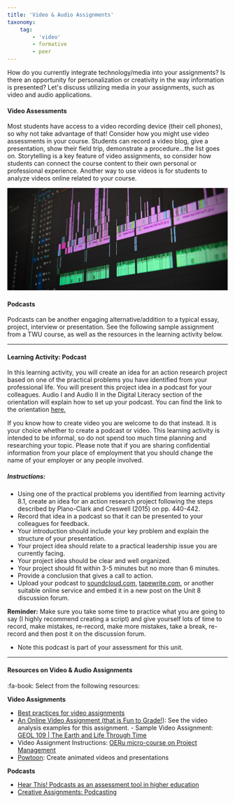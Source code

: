 ```yaml
---
title: 'Video & Audio Assignments'
taxonomy:
    tag:
        - 'video'
        - formative
        - peer
---
```


How do you currently integrate technology/media into your assignments?  Is there an opportunity for personalization or creativity in the way information is presented?  Let's discuss utilizing media in your assignments, such as video and audio applications.



#### Video Assessments

Most students have access to a video recording device (their cell phones), so why not take advantage of that! Consider how you might use video assessments in your course. Students can record a video blog, give a presentation, show their field trip, demonstrate a procedure...the list goes on. Storytelling is a key feature of video assignments, so consider how students can connect the course content to their own personal or professional experience. Another way to use videos is for students to analyze videos online related to your course.

![alttext](audiovideo.jpg "project audio video")

#### Podcasts
Podcasts can be another engaging alternative/addition to a typical essay, project, interview or presentation.  See the following sample assignment from a TWU course, as well as the resources in the learning activity below.

---

#### Learning Activity: Podcast

In this learning activity, you will create an idea for an action research project based on one of the practical problems you have identified from your professional life. You will present this project idea in a podcast for your colleagues. Audio I and Audio II in the Digital Literacy section of the orientation will explain how to set up your podcast. You can find the link to the orientation [here.](https://create.twu.ca/orientation/#Digital_Literacy)

If you know how to create video you are welcome to do that instead. It is your choice whether to create a podcast or video. This learning activity is intended to be informal, so do not spend too much time planning and researching your topic. Please note that if you are sharing confidential information from your place of employment that you should change the name of your employer or any people involved.

##### Instructions:

*   Using one of the practical problems you identified from learning activity 8.1, create an idea for an action research project following the steps described by Plano-Clark and Creswell (2015) on pp. 440-442.
*   Record that idea in a podcast so that it can be presented to your colleagues for feedback.
*   Your introduction should include your key problem and explain the structure of your presentation.
*   Your project idea should relate to a practical leadership issue you are currently facing.
*   Your project idea should be clear and well organized.
*   Your project should fit within 3-5 minutes but no more than 6 minutes.
*   Provide a conclusion that gives a call to action.
*   Upload your podcast to [soundcloud.com](https://soundcloud.com), [tapewrite.com](https://tapewrite.com), or another suitable online service and embed it in a new post on the Unit 8 discussion forum.

**Reminder:** Make sure you take some time to practice what you are going to say (I highly recommend creating a script) and give yourself lots of time to record, make mistakes, re-record, make more mistakes, take a break, re-record and then post it on the discussion forum.

*   Note this podcast is part of your assessment for this unit.  

---

#### Resources on Video & Audio Assignments

:fa-book: Select from the following resources:

**Video Assignments**
- [Best practices for video assignments](https://learninginnovation.duke.edu/blog/2010/03/2009-video-fellows-report/)
- [An Online Video Assignment (that is Fun to Grade!)](https://www.thesociologicalcinema.com/blog/an-online-video-assignment-that-is-fun-to-grade): See the video analysis examples for this assignment.
​- Sample Video Assignment: [GEOL 109 | The Earth and Life Through Time](https://sites.usask.ca/geol109/)
- Video Assignment Instructions: [OERu micro-course on Project Management](https://course.oeru.org/ipm103/learning-pathways/your-project/video-signpost-your-project/)
- [Powtoon](https://www.powtoon.com/): Create animated videos and presentations

**Podcasts**
- [Hear This! Podcasts as an assessment tool in higher education](https://arthropodecology.com/2013/08/28/hear-this-podcasts-as-an-assessment-tool-in-higher-education/)
- [Creative Assignments: Podcasting](https://academictech.uchicago.edu/2019/02/01/creative-assignments-podcasting/)
